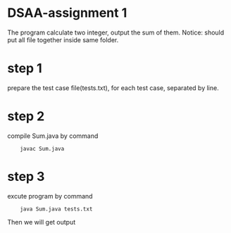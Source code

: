 # DSAA-assignment 1
The program calculate two integer, output the sum of them. 
Notice: should put all file together inside same folder.

# step 1
prepare the test case file(tests.txt), for each test case, separated by line.

# step 2
compile Sum.java by command 
```
    javac Sum.java
```
# step 3
excute program by command
```
    java Sum.java tests.txt
```
Then we will get output
